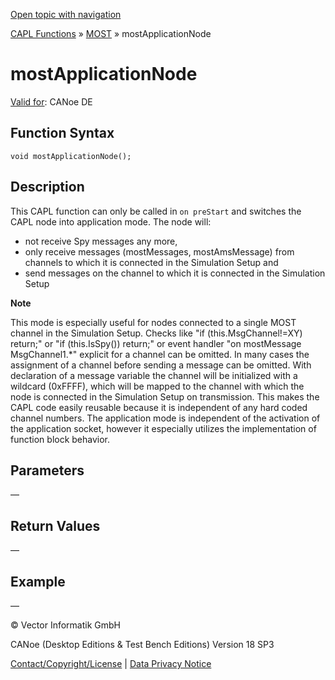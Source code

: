 [Open topic with navigation](../../../../../CANoeDEFamily.htm#Topics/CAPLFunctions/MOST/Functions/CAPLfunctionMOSTApplicationNode.md)

[CAPL Functions](../../CAPLfunctions.md) » [MOST](../CAPLfunctionsMOSTOverview.md) » mostApplicationNode

# mostApplicationNode

[Valid for](../../../Shared/FeatureAvailability.md): CANoe DE

## Function Syntax

```plaintext
void mostApplicationNode();
```

## Description

This CAPL function can only be called in `on preStart` and switches the CAPL node into application mode. The node will:

- not receive Spy messages any more,
- only receive messages (mostMessages, mostAmsMessage) from channels to which it is connected in the Simulation Setup and
- send messages on the channel to which it is connected in the Simulation Setup

**Note**

This mode is especially useful for nodes connected to a single MOST channel in the Simulation Setup. Checks like "if (this.MsgChannel!=XY) return;" or "if (this.IsSpy()) return;" or event handler "on mostMessage MsgChannel1.*" explicit for a channel can be omitted. In many cases the assignment of a channel before sending a message can be omitted. With declaration of a message variable the channel will be initialized with a wildcard (0xFFFF), which will be mapped to the channel with which the node is connected in the Simulation Setup on transmission. This makes the CAPL code easily reusable because it is independent of any hard coded channel numbers. The application mode is independent of the activation of the application socket, however it especially utilizes the implementation of function block behavior.

## Parameters

—

## Return Values

—

## Example

—

© Vector Informatik GmbH

CANoe (Desktop Editions & Test Bench Editions) Version 18 SP3

[Contact/Copyright/License](../../../Shared/ContactCopyrightLicense.md) | [Data Privacy Notice](https://www.vector.com/int/en/company/get-info/privacy-policy/)